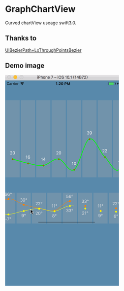 # GraphChartView
Curved chartView useage swift3.0.




## Thanks to 
[UIBezierPath+LxThroughPointsBezier](https://github.com/DeveloperLx/LxThroughPointsBezier-Swift)


## Demo image

![demoImage](/image/demo.gif)